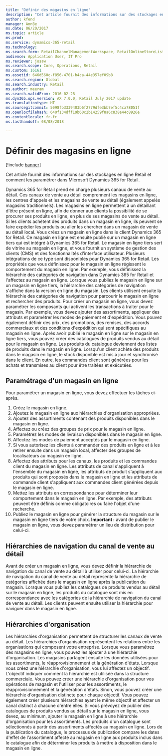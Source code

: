 ```yaml
---
title: "Définir des magasins en ligne"
description: "Cet article fournit des informations sur des stockages en ligne Retail et comment les paramétrer dans Microsoft Dynamics 365 for Retail."
author: kfend
manager: AnnBe
ms.date: 06/20/2017
ms.topic: article
ms.prod: 
ms.service: dynamics-365-retail
ms.technology: 
ms.search.form: RetailChannelManagementWorkspace, RetailOnlineStoreList
audience: Application User, IT Pro
ms.reviewer: josaw
ms.search.scope: Core, Operations, Retail
ms.custom: 16161
ms.assetid: 646d560c-f856-4701-b4ca-44e357ef09b8
ms.search.region: Global
ms.search.industry: Retail
ms.author: meeram
ms.search.validFrom: 2016-02-28
ms.dyn365.ops.version: AX 7.0.0, Retail July 2017 update
ms.translationtype: HT
ms.sourcegitcommit: 5098fb3339403b6f2779dfe3bb7ef5c4ca78051f
ms.openlocfilehash: 640f134dff19b60c2b14259f8a6c838e44c8926e
ms.contentlocale: fr-fr
ms.lasthandoff: 08/08/2018

---
```


# <a name="set-up-online-stores"></a>Définir des magasins en ligne

[!include [banner](includes/banner.md)]

Cet article fournit des informations sur des stockages en ligne Retail et comment les paramétrer dans Microsoft Dynamics 365 for Retail.

Dynamics 365 for Retail prend en charge plusieurs canaux de vente au détail. Ces canaux de vente au détail comprennent les magasins en ligne, les centres d'appels et les magasins de vente au détail (également appelés magasins traditionnels). Les magasins en ligne permettent à un détaillant d'être présent en ligne, afin de donner aux clients la possibilité de se procurer ses produits en ligne, en plus de ses magasins de vente au détail. Si les clients achètent des produits dans un magasin en ligne, ils peuvent se faire expédier les produits ou aller les chercher dans un magasin de vente au détail local. Vous créez un magasin en ligne dans le client Dynamics 365 for Retail. Ce magasin en ligne est ensuite publié sur un magasin en ligne tiers qui est intégré à Dynamics 365 for Retail. Le magasin en ligne tiers sert de vitrine au magasin en ligne, et vous fournit un système de gestion des clients (CMS) et des fonctionnalités d'interface utilisateur. Plusieurs intégrations de ce type sont disponibles pour Dynamics 365 for Retail. Les propriétés que vous définissez pour le magasin en ligne régissent le comportement du magasin en ligne. Par exemple, vous définissez la hiérarchie des catégories de navigation dans Dynamics 365 for Retail et l'affectez au magasin en ligne. Lorsque vous publiez le magasin en ligne sur un magasin en ligne tiers, la hiérarchie des catégories de navigation s'affiche dans la version en ligne du magasin. Les clients utilisent ensuite la hiérarchie des catégories de navigation pour parcourir le magasin en ligne et rechercher des produits. Pour créer un magasin en ligne, vous devez paramétrer les composants qui activent les transactions à traiter pour le magasin. Par exemple, vous devez ajouter des assortiments, appliquer des attributs et paramétrer les modes de paiement et d'expédition. Vous pouvez également définir des prix, des promotions, des remises, des accords commerciaux et des conditions d'expédition qui sont spécifiques au magasin en ligne. Après avoir publié le magasin en ligne sur le magasin en ligne tiers, vous pouvez créer des catalogues de produits vendus au détail pour le magasin en ligne. Les produits du catalogue deviennent des listes de produits dans le magasin en ligne. Lorsqu'un client achète des produits dans le magasin en ligne, le stock disponible est mis à jour et synchronisé dans le client. En outre, les commandes client sont générées pour les achats et transmises au client pour être traitées et exécutées.

## <a name="set-up-an-online-store"></a>Paramétrage d'un magasin en ligne
Pour paramétrer un magasin en ligne, vous devez effectuer les tâches ci-après.

1.  Créez le magasin en ligne.
2.  Ajoutez le magasin en ligne aux hiérarchies d'organisation appropriées.
3.  Ajoutez des assortiments contenant des produits disponibles dans le magasin en ligne.
4.  Affectez ou créez des groupes de prix pour le magasin en ligne.
5.  Paramétrez les modes de livraison disponibles dans le magasin en ligne.
6.  Affectez les modes de paiement acceptés par le magasin en ligne.
7.  Si vous autorisez les clients à commander des produits en ligne et à les retirer ensuite dans un magasin local, affecter des groupes de localisateurs au magasin en ligne.
8.  Affectez des attributs pour les canaux, les produits et les commandes client du magasin en ligne. Les attributs de canal s'appliquent à l'ensemble du magasin en ligne, les attributs de produit s'appliquent aux produits qui sont proposés dans le magasin en ligne et les attributs de commande client s'appliquent aux commandes client générées depuis le magasin en ligne.
9.  Mettez les attributs en correspondance pour déterminer leur comportement dans le magasin en ligne. Par exemple, des attributs peuvent être définis comme obligatoires ou faire l'objet d'une recherche.
10. Publiez le magasin en ligne pour générer la structure du magasin sur le magasin en ligne tiers de votre choix. **Important :** avant de publier le magasin en ligne, vous devez paramétrer un lieu de distribution pour celui-ci.

## <a name="retail-channel-navigation-hierarchies"></a>Hiérarchies de navigation du canal de vente au détail
Avant de créer un magasin en ligne, vous devez définir la hiérarchie de navigation du canal de vente au détail à utiliser pour celui-ci. La hiérarchie de navigation du canal de vente au détail représente la hiérarchie de catégories affichée dans le magasin en ligne après la publication du magasin. Lorsque vous publiez les catalogues de produits vendus au détail sur le magasin en ligne, les produits du catalogue sont mis en correspondance avec les catégories de la hiérarchie de navigation du canal de vente au détail. Les clients peuvent ensuite utiliser la hiérarchie pour naviguer dans le magasin en ligne.

## <a name="organization-hierarchies"></a>Hiérarchies d'organisation
Les hiérarchies d'organisation permettent de structurer les canaux de vente au détail. Les hiérarchies d'organisation représentent les relations entre les organisations qui composent votre entreprise. Lorsque vous paramétrez des magasins en ligne, vous pouvez les ajouter à une hiérarchie d'organisation. Les magasins partagent ensuite les données utilisées pour les assortiments, le réapprovisionnement et la génération d'états. Lorsque vous créez une hiérarchie d'organisation, vous lui affectez un objectif. L'objectif indiquer comment la hiérarchie est utilisée dans la structure commerciale. Vous pouvez créer une hiérarchie d'organisation pour vos opérations de magasin et l'utiliser pour les assortiments, le réapprovisionnement et la génération d'états. Sinon, vous pouvez créer une hiérarchie d'organisation distincte pour chaque objectif. Vous pouvez également créer plusieurs hiérarchies ayant le même objectif et affecter un canal distinct à chacune d'entre elles. Si vous prévoyez de publier des catalogues de produits vendus au détail sur le magasin en ligne, vous devez, au minimum, ajouter le magasin en ligne à une hiérarchie d'organisation pour les assortiments. Les produits d'un catalogue sont sélectionnés à partir des assortiments affectés au magasin en ligne. Lors de la publication du catalogue, le processus de publication compare les dates d'effet de l'assortiment affecté au magasin en ligne aux produits inclus dans le catalogue afin de déterminer les produits à mettre à disposition dans le magasin en ligne.





